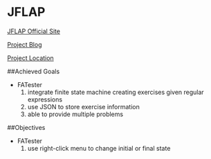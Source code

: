 # JFLAP
[JFLAP Official Site](http://jflap.org)

[Project Blog](https://users.cs.duke.edu/~hy103/jflap/)

[Project Location](http://billyu.me/jflap)

##Achieved Goals
* FATester
  1. integrate finite state machine creating exercises given regular expressions
  2. use JSON to store exercise information
  3. able to provide multiple problems 

##Objectives
* FATester
  1. use right-click menu to change initial or final state

